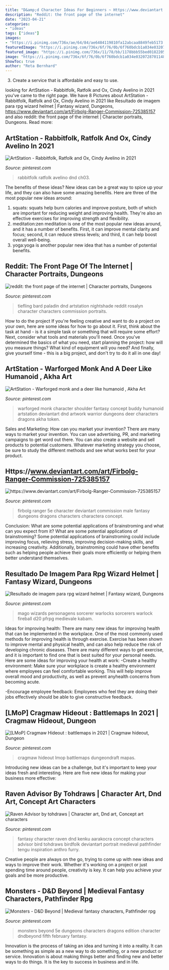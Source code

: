 ```yaml
---
title: "D&amp;d Character Ideas For Beginners ~ Https://www.deviantart.com/art/firbolg-ranger-commission-725385157"
description: "Reddit: the front page of the internet"
date: "2023-04-21"
categories:
- "ideas"
tags: ["ideas"]
images:
- "https://i.pinimg.com/736x/ae/64/84/ae6484119810fa12abcaa8849feb5173.jpg"
featuredImage: "https://i.pinimg.com/736x/6f/76/0b/6f760bdcb1a034e0320728701148cfe4.jpg"
featured_image: "https://i.pinimg.com/736x/11/78/bb/1178bbb55bed018220566f0f2bdf12f7.jpg"
image: "https://i.pinimg.com/736x/6f/76/0b/6f760bdcb1a034e0320728701148cfe4.jpg"
ShowToc: true
author: "Reta Bernhard"
---
```



3. Create a service that is affordable and easy to use.

	

		
looking for ArtStation - Rabbitfolk, Ratfolk and Ox, Cindy Avelino in 2021 you've came to the right page. We have 8 Pictures about ArtStation - Rabbitfolk, Ratfolk and Ox, Cindy Avelino in 2021 like Resultado de imagem para rpg wizard helmet | Fantasy wizard, Dungeons, https://www.deviantart.com/art/Firbolg-Ranger-Commission-725385157 and also reddit: the front page of the internet | Character portraits, Dungeons. Read more:
		
    
## ArtStation - Rabbitfolk, Ratfolk And Ox, Cindy Avelino In 2021

<img loading=lazy src="https://i.pinimg.com/736x/11/78/bb/1178bbb55bed018220566f0f2bdf12f7.jpg" onerror="this.onerror=null;this.src='https://tse3.mm.bing.net/th?id=OIP.AYfp4PQ5JIdW1rbiIRShCAHaKG&amp;pid=15.1';" alt="ArtStation - Rabbitfolk, Ratfolk and Ox, Cindy Avelino in 2021">

_Source: pinterest.com_

>rabbitfolk ratfolk avelino dnd ch03. 

	

The benefits of these ideas?
New ideas can be a great way to spice up your life, and they can also have some amazing benefits. Here are three of the most popular new ideas around: 
1. squats: squats help burn calories and improve posture, both of which are important for reducing weight and improving health. They're also an effective exercises for improving strength and flexibility. 
2. meditation:zen meditation is one of the most popular new ideas around, and it has a number of benefits. First, it can improve mental clarity and focus; second, it can reduce stress levels; and third, it can help boost overall well-being. 
3. yoga:yoga is another popular new idea that has a number of potential benefits.

    
## Reddit: The Front Page Of The Internet | Character Portraits, Dungeons

<img loading=lazy src="https://i.pinimg.com/736x/6f/76/0b/6f760bdcb1a034e0320728701148cfe4.jpg" onerror="this.onerror=null;this.src='https://tse2.mm.bing.net/th?id=OIP.NwfhXD-X3kOUCReFsnwkqQHaKe&amp;pid=15.1';" alt="reddit: the front page of the internet | Character portraits, Dungeons">

_Source: pinterest.com_

>tiefling bard paladin dnd artstation nightshade reddit rosalyn character characters commission portraits. 

	

How to do the project
If you're feeling creative and want to do a project on your own, here are some ideas for how to go about it. First, think about the task at hand - is it a simple task or something that will require some effort? Next, consider what tools and materials you'll need. Once you've determined the basics of what you need, start planning the project: how will you measure things? What kind of equipment will you need? And finally, give yourself time - this is a big project, and don't try to do it all in one day!

    
## ArtStation - Warforged Monk And A Deer Like Humanoid , Akha Art

<img loading=lazy src="https://i.pinimg.com/736x/ef/78/ed/ef78ed21d27d76f496d8b17cb223c9e7.jpg" onerror="this.onerror=null;this.src='https://tse3.mm.bing.net/th?id=OIP.rAEZAWdsYCa0QOdEWacm8gHaKJ&amp;pid=15.1';" alt="ArtStation - Warforged monk and a deer like humanoid , Akha Art">

_Source: pinterest.com_

>warforged monk character shoulder fantasy concept buddy humanoid artstation deviantart dnd artwork warrior dungeons deer characters dragons akha token. 

	

Sales and Marketing: How can you market your invention?
There are many ways to market your invention. You can use advertising, PR, and marketing campaigns to get word out there. You can also create a website and sell products to potential customers. Whatever marketing strategy you choose, be sure to study the different methods and see what works best for your product.

    
## Https://www.deviantart.com/art/Firbolg-Ranger-Commission-725385157

<img loading=lazy src="https://i.pinimg.com/736x/c4/10/90/c410904009af9e60faa72a2eb53b139c.jpg" onerror="this.onerror=null;this.src='https://tse4.mm.bing.net/th?id=OIP.WNBRWihWfH2Uu8ct755TfQHaLd&amp;pid=15.1';" alt="https://www.deviantart.com/art/Firbolg-Ranger-Commission-725385157">

_Source: pinterest.com_

>firbolg ranger 5e character deviantart commission male fantasy dungeons dragons characters charactera concept. 

	

Conclusion: What are some potential applications of brainstroming and what can you expect from it?
What are some potential applications of brainstroming?
Some potential applications of brainstroming could include improving focus, relieving stress, improving decision-making skills, and increasing creativity. Additionally, brainstroming could have other benefits such as helping people achieve their goals more efficiently or helping them better understand themselves.

    
## Resultado De Imagem Para Rpg Wizard Helmet | Fantasy Wizard, Dungeons

<img loading=lazy src="https://i.pinimg.com/736x/4c/a3/bc/4ca3bcf5d4660100095d75cc2fb1465f.jpg" onerror="this.onerror=null;this.src='https://tse4.mm.bing.net/th?id=OIP.yF8QCC3oxhi6qppEsq4aIwHaLc&amp;pid=15.1';" alt="Resultado de imagem para rpg wizard helmet | Fantasy wizard, Dungeons">

_Source: pinterest.com_

>mago wizards personagens sorcerer warlocks sorcerers warlock fireball d20 pfrpg medievale kabam. 

	

Ideas for improving health:
There are many new ideas for improving health that can be implemented in the workplace. One of the most commonly used methods for improving health is through exercise. Exercise has been shown to improve mental and physical health, and can also help reduce the risk of developing chronic diseases. There are many different ways to get exercise, and it is important to find one that is best suited for your personal needs. Here are some ideas for improving your health at work: 
-Create a healthy environment: Make sure your workplace is create a healthy environment where employees can feel comfortable working. This will help improve overall mood and productivity, as well as prevent anyhealth concerns from becoming acute. 

-Encourage employee feedback: Employees who feel they are doing their jobs effectively should be able to give constructive feedback.

    
## [LMoP] Cragmaw Hideout : Battlemaps In 2021 | Cragmaw Hideout, Dungeon

<img loading=lazy src="https://i.pinimg.com/736x/44/e0/08/44e008b3c4df7c23fe05a1318c478b54.jpg" onerror="this.onerror=null;this.src='https://tse2.mm.bing.net/th?id=OIP.Y8pnvq0L-RYVgl2asyCSNgHaHa&amp;pid=15.1';" alt="[LMoP] Cragmaw Hideout : battlemaps in 2021 | Cragmaw hideout, Dungeon">

_Source: pinterest.com_

>cragmaw hideout lmop battlemaps dungeondraft mapas. 

	

Introducing new ideas can be a challenge, but it's important to keep your ideas fresh and interesting. Here are five new ideas for making your business more effective:

    
## Raven Advisor By Tohdraws | Character Art, Dnd Art, Concept Art Characters

<img loading=lazy src="https://i.pinimg.com/736x/ae/64/84/ae6484119810fa12abcaa8849feb5173.jpg" onerror="this.onerror=null;this.src='https://tse1.mm.bing.net/th?id=OIP.Ku1Ynm9api4SuVkMN0iyBQHaKe&amp;pid=15.1';" alt="Raven Advisor by tohdraws | Character art, Dnd art, Concept art characters">

_Source: pinterest.com_

>fantasy character raven dnd kenku aarakocra concept characters advisor bird tohdraws birdfolk deviantart portrait medieval pathfinder tengu inspiration anthro furry. 

	

Creative people are always on the go, trying to come up with new ideas and ways to improve their work. Whether it's working on a project or just spending time around people, creativity is key. It can help you achieve your goals and be more productive.

    
## Monsters - D&amp;D Beyond | Medieval Fantasy Characters, Pathfinder Rpg

<img loading=lazy src="https://i.pinimg.com/736x/13/06/47/1306470b8384519b11393808ab791e6e.jpg" onerror="this.onerror=null;this.src='https://tse4.mm.bing.net/th?id=OIP.ZxKe162Ysys_MGnGIaIBNAHaNS&amp;pid=15.1';" alt="Monsters - D&amp;D Beyond | Medieval fantasy characters, Pathfinder rpg">

_Source: pinterest.com_

>monsters beyond 5e dungeons characters dragons edition character dndbeyond fifth february fantasy. 

	

Innovation is the process of taking an idea and turning it into a reality. It can be something as simple as a new way to do something, or a new product or service. Innovation is about making things better and finding new and better ways to do things. It is the key to success in business and in life.

